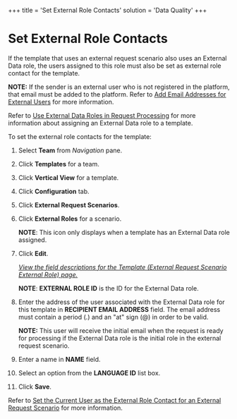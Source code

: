 +++
title = 'Set External Role Contacts'
solution = 'Data Quality'
+++

# Set External Role Contacts

If the template that uses an external request scenario also uses an
External Data role, the users assigned to this role must also be set as
external role contact for the template.

<span style="font-weight: bold;">NOTE:</span> If the sender is an
external user who is not registered in the platform, that email must be
added to the platform. Refer to [Add Email Addresses for External
Users](../Config/Add_Email_Addresses_for_External_Users) for more
information.

Refer to [Use External Data Roles in Request
Processing](Use_External_Data_Roles_in_Request_Processing) for more
information about assigning an External Data role to a template.

To set the external role contacts for the template:

1.  Select **Team** from *Navigation* pane.

2.  Click **Templates** for a team.

3.  Click **Vertical View** for a template.

4.  Click **Configuration** tab.

5.  Click **External Request Scenarios**.

6.  Click **External Roles** for a scenario.
    
    **NOTE**: This icon only displays when a template has an External
    Data role assigned.

7.  Click <span style="font-weight: bold;">Edit</span>.
    
    *[View the field descriptions for the Template (External Request
    Scenario External Role)
    page.](../Page_Desc/Template_External_Request_Sceanario_External_Role)*
    
    **NOTE**: **EXTERNAL ROLE ID** is the ID for the External Data role.

8.  Enter the address of the user associated with the External Data role
    for this template in **RECIPIENT EMAIL ADDRESS** field. The email
    address must contain a period (.) and an "at" sign (@) in order to
    be valid.
    
    **NOTE:** This user will receive the initial email when the request
    is ready for processing if the External Data role is the initial
    role in the external request scenario.

9.  Enter a name in **NAME** field.

10. Select an option from the **LANGUAGE ID** list box.

11. Click **Save**.

Refer to [Set the Current User as the External Role Contact for an
External Request
Scenario](Set_the_Current_User_as_the_External_Role_Contact) for
more information.
